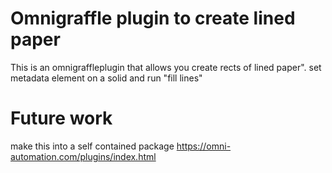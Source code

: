 # Omnigraffle plugin to create lined paper
This is an omnigraffleplugin that allows you create rects of lined paper". 
set metadata element on a solid   and run "fill lines" 

# Future work 

make this into a self contained package https://omni-automation.com/plugins/index.html

